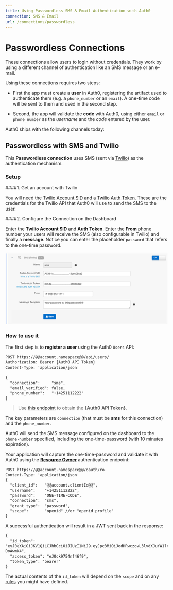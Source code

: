 ```yaml
---
title: Using Passwordless SMS & Email Authentication with Auth0
connection: SMS & Email
url: /connections/passwordless
---
```


# Passwordless Connections

These connections allow users to login without credentials. They work by using a different channel of authentication like an SMS message or an e-mail.

Using these connections requires two steps:

* First the app must create a __user__ in Auth0, registering the artifact used to authenticate them (e.g. a `phone_number` or an `email`). A one-time code will be sent to them and used in the second step.

* Second, the app will validate the __code__ with Auth0, using either `email` or `phone_number` as the _username_ and the _code_ entered by the user.

Auth0 ships with the following channels today:

## Passwordless with SMS and Twilio

This __Passwordless connection__ uses SMS (sent via [Twilio](http://www.twilio.com)) as the authentication mechanism.

### Setup

####1. Get an account with Twilio

You will need the [Twilio Account SID](https://www.twilio.com/help/faq/twilio-basics/what-is-an-application-sid) and a [Twilio Auth Token](https://www.twilio.com/help/faq/twilio-basics/what-is-the-auth-token-and-how-can-i-change-it). These are the credentials for the Twilio API that Auth0 will use to send the SMS to the user.

####2. Configure the Connection on the Dashboard

Enter the __Twilio Account SID__ and __Auth Token__.
Enter the __From__ phone number your users will receive the SMS (also configurable in Twilio) and finally a __message__. Notice you can enter the placeholder `password` that refers to the one-time password.

![](/media/articles/connections/passwordless/index/Cz-QfQvjm6.png)

### How to use it

The first step is to __register a user__ using the Auth0 `Users` API:

```
POST https://@@account.namespace@@/api/users/
Authorization: Bearer {Auth0 API Token}
Content-Type: 'application/json'

{
  "connection":     "sms",
  "email_verified": false,
  "phone_number":   "+14251112222"
}
```

> Use [this endpoint](/api#authentication) to obtain the __{Auth0 API Token}__.

The key parameters are `connection` (that must be __sms__ for this connection) and the `phone_number`.

Auth0 will send the SMS message configured on the dashboard to the `phone-number` specified, including the one-time-password (with 10 minutes expiration).

Your application will capture the one-time-password and validate it with Auth0 using the __[Resource Owner](/auth-api#!#post--oauth-ro)__ authentication endpoint:

```
POST https://@@account.namespace@@/oauth/ro
Content-Type: 'application/json'
{
  "client_id":   "@@account.clientId@@",
  "username":    "+14251112222",
  "password":    "ONE-TIME-CODE",
  "connection":  "sms",
  "grant_type":  "password",
  "scope":       "openid" //or "openid profile"
}
```

A successful authentication will result in a JWT sent back in the response:

```
{
  "id_token": "eyJ0eXAiOiJKV1QiLCJhbGciOiJIUzI1NiJ9.eyJpc3MiOiJodHRwczovL3lvdXJuYW1lc3BhY2UuYXV0aDAuY29tLyIsInN1YiI6InNtc3w1NDRiZWJiODg3NjIzNDQ1NjcxZjVmN2ExIiwiYXVkIjoiaWNJTVBNamRmaGl1NDNuZWtqZjNqcjRlbmZpT2t5TkZ4dSIsImV4cCI6MTQxNDgxOTUyOSwiaWF0IjoxNDE0NzgzNTI5fQ.y4sIFl82DHFzli3GgT8Q2voZSADVQbcwpOx-DoAwmK4",
  "access_token": "eJ0ck9754nf46f9",
  "token_type": "bearer"
}
```

The actual contents of the `id_token` will depend on the `scope` and on any [rules](/rules) you might have defined.
